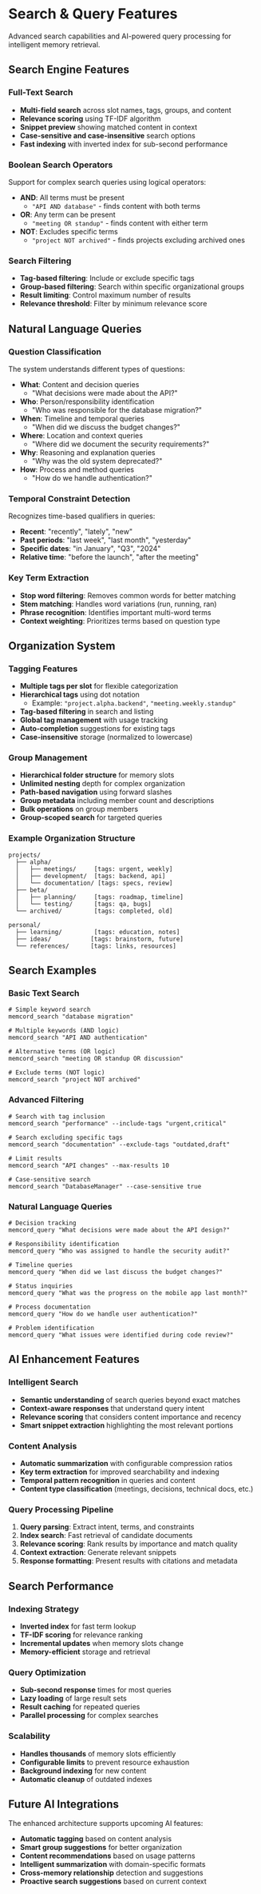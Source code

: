 # Search & Query Features

Advanced search capabilities and AI-powered query processing for intelligent memory retrieval.

## Search Engine Features

### Full-Text Search
- **Multi-field search** across slot names, tags, groups, and content
- **Relevance scoring** using TF-IDF algorithm
- **Snippet preview** showing matched content in context
- **Case-sensitive and case-insensitive** search options
- **Fast indexing** with inverted index for sub-second performance

### Boolean Search Operators
Support for complex search queries using logical operators:

- **AND**: All terms must be present
  - `"API AND database"` - finds content with both terms
- **OR**: Any term can be present  
  - `"meeting OR standup"` - finds content with either term
- **NOT**: Excludes specific terms
  - `"project NOT archived"` - finds projects excluding archived ones

### Search Filtering
- **Tag-based filtering**: Include or exclude specific tags
- **Group-based filtering**: Search within specific organizational groups
- **Result limiting**: Control maximum number of results
- **Relevance threshold**: Filter by minimum relevance score

## Natural Language Queries

### Question Classification
The system understands different types of questions:

- **What**: Content and decision queries
  - "What decisions were made about the API?"
- **Who**: Person/responsibility identification
  - "Who was responsible for the database migration?"
- **When**: Timeline and temporal queries
  - "When did we discuss the budget changes?"
- **Where**: Location and context queries
  - "Where did we document the security requirements?"
- **Why**: Reasoning and explanation queries
  - "Why was the old system deprecated?"
- **How**: Process and method queries
  - "How do we handle authentication?"

### Temporal Constraint Detection
Recognizes time-based qualifiers in queries:

- **Recent**: "recently", "lately", "new"
- **Past periods**: "last week", "last month", "yesterday"
- **Specific dates**: "in January", "Q3", "2024"
- **Relative time**: "before the launch", "after the meeting"

### Key Term Extraction
- **Stop word filtering**: Removes common words for better matching
- **Stem matching**: Handles word variations (run, running, ran)
- **Phrase recognition**: Identifies important multi-word terms
- **Context weighting**: Prioritizes terms based on question type

## Organization System

### Tagging Features
- **Multiple tags per slot** for flexible categorization
- **Hierarchical tags** using dot notation
  - Example: `"project.alpha.backend"`, `"meeting.weekly.standup"`
- **Tag-based filtering** in search and listing
- **Global tag management** with usage tracking
- **Auto-completion** suggestions for existing tags
- **Case-insensitive** storage (normalized to lowercase)

### Group Management
- **Hierarchical folder structure** for memory slots
- **Unlimited nesting** depth for complex organization
- **Path-based navigation** using forward slashes
- **Group metadata** including member count and descriptions
- **Bulk operations** on group members
- **Group-scoped search** for targeted queries

### Example Organization Structure
```
projects/
  ├── alpha/
  │   ├── meetings/     [tags: urgent, weekly]
  │   ├── development/  [tags: backend, api]
  │   └── documentation/ [tags: specs, review]
  ├── beta/
  │   ├── planning/     [tags: roadmap, timeline]
  │   └── testing/      [tags: qa, bugs]
  └── archived/         [tags: completed, old]

personal/
  ├── learning/         [tags: education, notes]
  ├── ideas/           [tags: brainstorm, future]
  └── references/      [tags: links, resources]
```

## Search Examples

### Basic Text Search
```
# Simple keyword search
memcord_search "database migration"

# Multiple keywords (AND logic)
memcord_search "API AND authentication"

# Alternative terms (OR logic) 
memcord_search "meeting OR standup OR discussion"

# Exclude terms (NOT logic)
memcord_search "project NOT archived"
```

### Advanced Filtering
```
# Search with tag inclusion
memcord_search "performance" --include-tags "urgent,critical"

# Search excluding specific tags
memcord_search "documentation" --exclude-tags "outdated,draft"

# Limit results
memcord_search "API changes" --max-results 10

# Case-sensitive search
memcord_search "DatabaseManager" --case-sensitive true
```

### Natural Language Queries
```
# Decision tracking
memcord_query "What decisions were made about the API design?"

# Responsibility identification
memcord_query "Who was assigned to handle the security audit?"

# Timeline queries
memcord_query "When did we last discuss the budget changes?"

# Status inquiries
memcord_query "What was the progress on the mobile app last month?"

# Process documentation
memcord_query "How do we handle user authentication?"

# Problem identification
memcord_query "What issues were identified during code review?"
```

## AI Enhancement Features

### Intelligent Search
- **Semantic understanding** of search queries beyond exact matches
- **Context-aware responses** that understand query intent
- **Relevance scoring** that considers content importance and recency
- **Smart snippet extraction** highlighting the most relevant portions

### Content Analysis
- **Automatic summarization** with configurable compression ratios
- **Key term extraction** for improved searchability and indexing
- **Temporal pattern recognition** in queries and content
- **Content type classification** (meetings, decisions, technical docs, etc.)

### Query Processing Pipeline
1. **Query parsing**: Extract intent, terms, and constraints
2. **Index search**: Fast retrieval of candidate documents
3. **Relevance scoring**: Rank results by importance and match quality
4. **Context extraction**: Generate relevant snippets
5. **Response formatting**: Present results with citations and metadata

## Search Performance

### Indexing Strategy
- **Inverted index** for fast term lookup
- **TF-IDF scoring** for relevance ranking
- **Incremental updates** when memory slots change
- **Memory-efficient** storage and retrieval

### Query Optimization
- **Sub-second response** times for most queries
- **Lazy loading** of large result sets
- **Result caching** for repeated queries
- **Parallel processing** for complex searches

### Scalability
- **Handles thousands** of memory slots efficiently
- **Configurable limits** to prevent resource exhaustion
- **Background indexing** for new content
- **Automatic cleanup** of outdated indexes

## Future AI Integrations

The enhanced architecture supports upcoming AI features:

- **Automatic tagging** based on content analysis
- **Smart group suggestions** for better organization
- **Content recommendations** based on usage patterns
- **Intelligent summarization** with domain-specific formats
- **Cross-memory relationship** detection and suggestions
- **Proactive search suggestions** based on current context